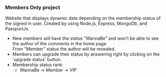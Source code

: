 ### Members Only project

Website that displays dynamic data depending on the membership status of the signed in user. Created by using Node.js, Express, MongoDb, and PassportJs.

- New members will have the status "WannaBe" and won't be able to see the author of the comments in the home page.  
   From "Member" status the author will be revealed.
- Members can upgrade their status by answering right by clicking on the 'upgrade status' button.
- Membership status rank:
  - WannaBe -> Member -> VIP

